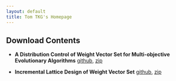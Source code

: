 ```yaml
---
layout: default
title: Tom TKG's Homepage
---
```


## Download Contents

* **A Distribution Control of Weight Vector Set for Multi-objective Evolutionary Algorithms** [github](https://github.com/tomtkg/MOEA-D-DCWVS), [zip](/data/MOEA-D-DCWVS-master.zip)

* **Incremental Lattice Design of Weight Vector Set** [github](https://github.com/tomtkg/ILD), [zip](/data/ILD-master.zip)
